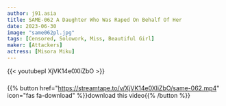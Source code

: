 ```yaml
---
author: j91.asia
title: SAME-062 A Daughter Who Was Raped On Behalf Of Her
date: 2023-06-30
image: "same062pl.jpg"
tags: [Censored, Solowork, Miss, Beautiful Girl]
maker: [Attackers]
actress: [Misora Miku]
---
```



{{< youtubepl XjVK14e0XliZbO >}}
###

{{% button href="https://streamtape.to/v/XjVK14e0XliZbO/same-062.mp4" icon="fas fa-download" %}}download this video{{% /button %}}

